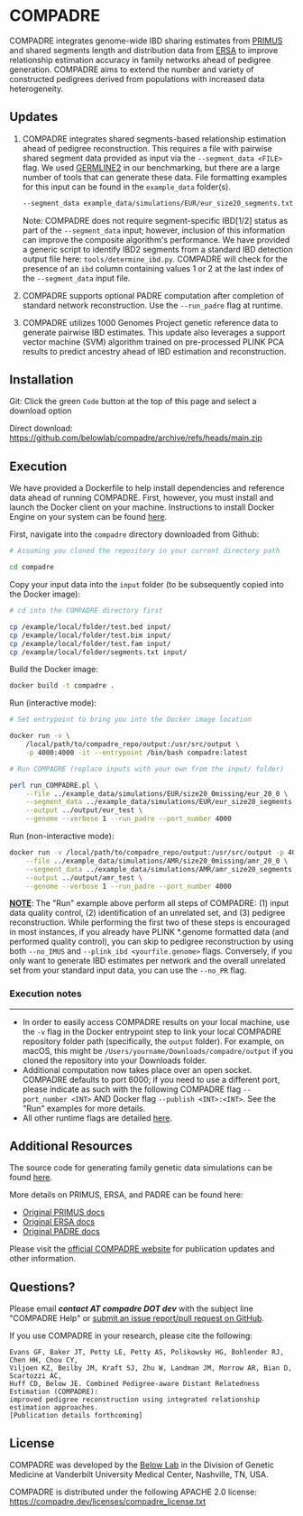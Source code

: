 # COMPADRE

COMPADRE integrates genome-wide IBD sharing estimates from [PRIMUS](https://primus.gs.washington.edu/primusweb/index.html) 
and shared segments length and distribution data from [ERSA](https://hufflab.org/software/ersa) to improve 
relationship estimation accuracy in family networks ahead of pedigree generation. COMPADRE aims to extend the number and variety of constructed pedigrees derived from populations with increased data heterogeneity.



## Updates

1. COMPADRE integrates shared segments-based relationship estimation ahead of pedigree reconstruction. This requires a file with pairwise shared segment data provided as input via the `--segment_data <FILE>` flag. We used [GERMLINE2](https://github.com/gusevlab/germline2) in our benchmarking, but there are a large number of tools that can generate these data. File formatting examples for this input can be found in the `example_data` folder(s).

    ```bash
    --segment_data example_data/simulations/EUR/eur_size20_segments.txt
    ```

    Note: COMPADRE does not require segment-specific IBD[1/2] status as part of the `--segment_data` input; however, inclusion of this information can improve the composite algorithm's performance. We have provided a generic script to identify IBD2 segments from a standard IBD detection output file here: `tools/determine_ibd.py`. COMPADRE will check for the presence of an `ibd` column containing values 1 or 2 at the last index of the `--segment_data` input file. 

2. COMPADRE supports optional PADRE computation after completion of standard network reconstruction. Use the `--run_padre` flag at runtime. 

3. COMPADRE utilizes 1000 Genomes Project genetic reference data to generate pairwise IBD estimates. This update also leverages a support vector machine (SVM) algorithm trained on pre-processed PLINK PCA results to predict ancestry ahead of IBD estimation and reconstruction.



## Installation

Git: Click the green `Code` button at the top of this page and select a download option

Direct download: https://github.com/belowlab/compadre/archive/refs/heads/main.zip



## Execution

We have provided a Dockerfile to help install dependencies and reference data ahead of running COMPADRE. First, however, you must install and launch the Docker client on your machine. Instructions to install Docker Engine on your system can be found [here](https://docs.docker.com/engine/install/).

First, navigate into the `compadre` directory downloaded from Github:

```bash
# Assuming you cloned the repository in your current directory path

cd compadre
```

Copy your input data into the `input` folder (to be subsequently copied into the Docker image):

```bash
# cd into the COMPADRE directory first

cp /example/local/folder/test.bed input/
cp /example/local/folder/test.bim input/
cp /example/local/folder/test.fam input/
cp /example/local/folder/segments.txt input/
```

Build the Docker image:

```bash
docker build -t compadre .
```

Run (interactive mode):

```bash
# Set entrypoint to bring you into the Docker image location

docker run -v \
    /local/path/to/compadre_repo/output:/usr/src/output \
    -p 4000:4000 -it --entrypoint /bin/bash compadre:latest 

# Run COMPADRE (replace inputs with your own from the input/ folder)

perl run_COMPADRE.pl \
    --file ../example_data/simulations/EUR/size20_0missing/eur_20_0 \
    --segment_data ../example_data/simulations/EUR/eur_size20_segments.txt \
    --output ../output/eur_test \
    --genome --verbose 1 --run_padre --port_number 4000
```

Run (non-interactive mode):

```bash
docker run -v /local/path/to/compadre_repo/output:/usr/src/output -p 4000:4000 compadre \
    --file ../example_data/simulations/AMR/size20_0missing/amr_20_0 \
    --segment_data ../example_data/simulations/AMR/amr_size20_segments.txt \
    --output ../output/amr_test \
    --genome --verbose 1 --run_padre --port_number 4000
```

<u><strong>NOTE</strong></u>: The "Run" example above perform all steps of COMPADRE: (1) input data quality control, (2) identification of an unrelated set, and (3) pedigree reconstruction. While performing the first two of these steps is encouraged in most instances, if you already have PLINK *.genome formatted data (and performed quality control), you can skip to pedigree reconstruction by using both `--no_IMUS` and `--plink_ibd <yourfile.genome>` flags. Conversely, if you only want to generate IBD estimates per network and the overall unrelated set from your standard input data, you can use the `--no_PR` flag.



### Execution notes
---
- In order to easily access COMPADRE results on your local machine, use the `-v` flag in the Docker entrypoint step to link your local COMPADRE repository folder path (specifically, the `output` folder). For example, on macOS, this might be `/Users/yourname/Downloads/compadre/output` if you cloned the repository into your Downloads folder. 
- Additional computation now takes place over an open socket. COMPADRE defaults to port 6000; if you need to use a different port, please indicate as such with the following COMPADRE flag `--port_number <INT>` AND Docker flag `--publish <INT>:<INT>`. See the "Run" examples for more details. 
- All other runtime flags are detailed [here](https://compadre.dev/docs). 



## Additional Resources

The source code for generating family genetic data simulations can be found [here](https://github.com/belowlab/unified-simulations). 

More details on PRIMUS, ERSA, and PADRE can be found here:
- [Original PRIMUS docs](https://primus.gs.washington.edu/primusweb/res/documentation.html)
- [Original ERSA docs](https://hufflab.org/software/ersa/)
- [Original PADRE docs](https://hufflab.org/software/padre/)

Please visit the [official COMPADRE website](https://compadre.dev/about) for publication updates and other information. 



## Questions?

Please email <strong><i>contact AT compadre DOT dev</strong></i> with the subject line "COMPADRE Help" or [submit an issue report/pull request on GitHub](https://github.com/belowlab/compadre/issues). 

If you use COMPADRE in your research, please cite the following:
```
Evans GF, Baker JT, Petty LE, Petty AS, Polikowsky HG, Bohlender RJ, Chen HH, Chou CY, 
Viljoen KZ, Beilby JM, Kraft SJ, Zhu W, Landman JM, Morrow AR, Bian D, Scartozzi AC, 
Huff CD, Below JE. Combined Pedigree-aware Distant Relatedness Estimation (COMPADRE): 
improved pedigree reconstruction using integrated relationship estimation approaches. 
[Publication details forthcoming]
```



## License

COMPADRE was developed by the [Below Lab](https://thebelowlab.com) in the Division of Genetic Medicine at Vanderbilt University Medical Center, Nashville, TN, USA. 

COMPADRE is distributed under the following APACHE 2.0 license: https://compadre.dev/licenses/compadre_license.txt